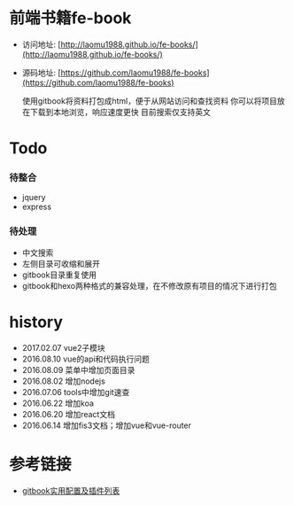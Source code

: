 **前端书籍fe-book**
======
* 访问地址: [http://laomu1988.github.io/fe-books/](http://laomu1988.github.io/fe-books/)
* 源码地址: [https://github.com/laomu1988/fe-books](https://github.com/laomu1988/fe-books)

    使用gitbook将资料打包成html，便于从网站访问和查找资料
    你可以将项目放在下载到本地浏览，响应速度更快
    目前搜索仅支持英文

# Todo
### 待整合
* jquery
* express

### 待处理
* 中文搜索
* 左侧目录可收缩和展开
* gitbook目录重复使用
* gitbook和hexo两种格式的兼容处理，在不修改原有项目的情况下进行打包

# history
* 2017.02.07 vue2子模块
* 2016.08.10 vue的api和代码执行问题
* 2016.08.09 菜单中增加页面目录
* 2016.08.02 增加nodejs
* 2016.07.06 tools中增加git速查
* 2016.06.22 增加koa
* 2016.06.20 增加react文档
* 2016.06.14 增加fis3文档；增加vue和vue-router


# 参考链接
* [gitbook实用配置及插件列表](http://blog.csdn.net/zhangjk1993/article/details/50380403)
